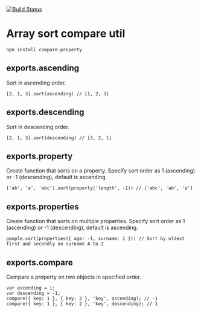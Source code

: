 [![Build Status](https://travis-ci.org/dbrockman/compare-property.png?branch=master)](https://travis-ci.org/dbrockman/compare-property)

# Array sort compare util

```
npm install compare-property
```

## exports.ascending

Sort in ascending order.

```
[2, 1, 3].sort(ascending) // [1, 2, 3]
```

## exports.descending

Sort in descending order.

```
[2, 1, 3].sort(descending) // [3, 2, 1]
```

## exports.property

Create function that sorts on a property.
Specify sort order as 1 (ascending) or -1 (descending), default is ascending.

```
['ab', 'a', 'abc'].sort(property('length', -1)) // ['abc', 'ab', 'a']
```

## exports.properties

Create function that sorts on multiple properties.
Specify sort order as 1 (ascending) or -1 (descending), default is ascending.

```
people.sort(properties({ age: -1, surname: 1 })) // Sort by oldest first and secondly on surname A to Z
```

## exports.compare

Compare a property on two objects in specified order.

```
var ascending = 1;
var descending = -1;
compare({ key: 1 }, { key: 2 }, 'key', ascending); // -1
compare({ key: 1 }, { key: 2 }, 'key', descending); // 1
```
